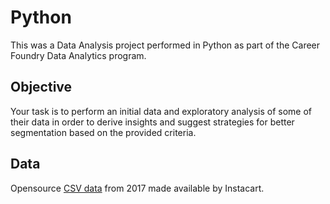 # Python
This was a Data Analysis project performed in Python as part of the Career Foundry Data Analytics program.
## Objective
Your task is to perform an initial data and exploratory analysis of some of their data in order to derive insights and suggest strategies for better segmentation based on the provided criteria.
## Data
Opensource [CSV data](https://s3.amazonaws.com/coach-courses-us/public/courses/data-immersion/A4/A4_Data_Assets/4.3_orders_products.zip) from 2017 made available by Instacart.
